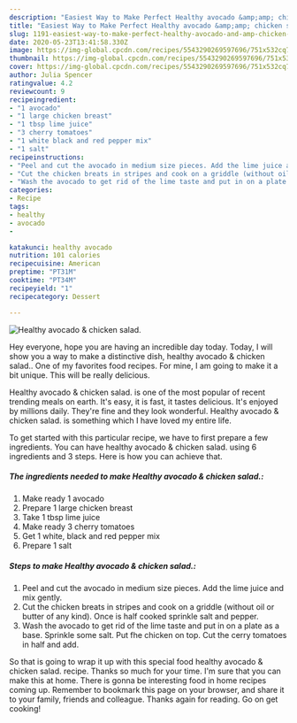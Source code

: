 ```yaml
---
description: "Easiest Way to Make Perfect Healthy avocado &amp;amp; chicken salad."
title: "Easiest Way to Make Perfect Healthy avocado &amp;amp; chicken salad."
slug: 1191-easiest-way-to-make-perfect-healthy-avocado-and-amp-chicken-salad
date: 2020-05-23T13:41:58.330Z
image: https://img-global.cpcdn.com/recipes/5543290269597696/751x532cq70/healthy-avocado-chicken-salad-recipe-main-photo.jpg
thumbnail: https://img-global.cpcdn.com/recipes/5543290269597696/751x532cq70/healthy-avocado-chicken-salad-recipe-main-photo.jpg
cover: https://img-global.cpcdn.com/recipes/5543290269597696/751x532cq70/healthy-avocado-chicken-salad-recipe-main-photo.jpg
author: Julia Spencer
ratingvalue: 4.2
reviewcount: 9
recipeingredient:
- "1 avocado"
- "1 large chicken breast"
- "1 tbsp lime juice"
- "3 cherry tomatoes"
- "1 white black and red pepper mix"
- "1 salt"
recipeinstructions:
- "Peel and cut the avocado in medium size pieces. Add the lime juice and mix gently."
- "Cut the chicken breats in stripes and cook on a griddle (without oil or butter of any kind). Once is half cooked sprinkle salt and pepper."
- "Wash the avocado to get rid of the lime taste and put in on a plate as a base. Sprinkle some salt. Put fhe chicken on top. Cut the cerry tomatoes in half and add."
categories:
- Recipe
tags:
- healthy
- avocado
- 

katakunci: healthy avocado  
nutrition: 101 calories
recipecuisine: American
preptime: "PT31M"
cooktime: "PT34M"
recipeyield: "1"
recipecategory: Dessert

---
```



![Healthy avocado &amp; chicken salad.](https://img-global.cpcdn.com/recipes/5543290269597696/751x532cq70/healthy-avocado-chicken-salad-recipe-main-photo.jpg)

Hey everyone, hope you are having an incredible day today. Today, I will show you a way to make a distinctive dish, healthy avocado &amp; chicken salad.. One of my favorites food recipes. For mine, I am going to make it a bit unique. This will be really delicious.



Healthy avocado &amp; chicken salad. is one of the most popular of recent trending meals on earth. It's easy, it is fast, it tastes delicious. It's enjoyed by millions daily. They're fine and they look wonderful. Healthy avocado &amp; chicken salad. is something which I have loved my entire life.


To get started with this particular recipe, we have to first prepare a few ingredients. You can have healthy avocado &amp; chicken salad. using 6 ingredients and 3 steps. Here is how you can achieve that.

<!--inarticleads1-->

##### The ingredients needed to make Healthy avocado &amp; chicken salad.:

1. Make ready 1 avocado
1. Prepare 1 large chicken breast
1. Take 1 tbsp lime juice
1. Make ready 3 cherry tomatoes
1. Get 1 white, black and red pepper mix
1. Prepare 1 salt




<!--inarticleads2-->

##### Steps to make Healthy avocado &amp; chicken salad.:

1. Peel and cut the avocado in medium size pieces. Add the lime juice and mix gently.
1. Cut the chicken breats in stripes and cook on a griddle (without oil or butter of any kind). Once is half cooked sprinkle salt and pepper.
1. Wash the avocado to get rid of the lime taste and put in on a plate as a base. Sprinkle some salt. Put fhe chicken on top. Cut the cerry tomatoes in half and add.




So that is going to wrap it up with this special food healthy avocado &amp; chicken salad. recipe. Thanks so much for your time. I'm sure that you can make this at home. There is gonna be interesting food in home recipes coming up. Remember to bookmark this page on your browser, and share it to your family, friends and colleague. Thanks again for reading. Go on get cooking!
